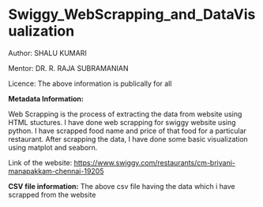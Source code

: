 # Swiggy_WebScrapping_and_DataVisualization

Author: SHALU KUMARI

Mentor: DR. R. RAJA SUBRAMANIAN

Licence: The above information is publically for all

**Metadata Information:** 

Web Scrapping is the process of extracting the data from website using HTML stuctures. I have done web scrapping for swiggy website using python. I have scrapped food name and price of that food for a particular restaurant. After scrapping the data, I have done some basic visualization using matplot and seaborn.

Link of the website: https://www.swiggy.com/restaurants/cm-briyani-manapakkam-chennai-19205

**CSV file information:** The above csv file having the data which i have scrapped from the website
